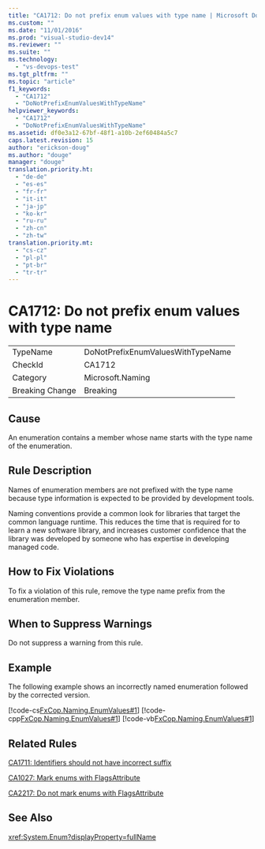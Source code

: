 ```yaml
---
title: "CA1712: Do not prefix enum values with type name | Microsoft Docs"
ms.custom: ""
ms.date: "11/01/2016"
ms.prod: "visual-studio-dev14"
ms.reviewer: ""
ms.suite: ""
ms.technology: 
  - "vs-devops-test"
ms.tgt_pltfrm: ""
ms.topic: "article"
f1_keywords: 
  - "CA1712"
  - "DoNotPrefixEnumValuesWithTypeName"
helpviewer_keywords: 
  - "CA1712"
  - "DoNotPrefixEnumValuesWithTypeName"
ms.assetid: df0e3a12-67bf-48f1-a10b-2ef60484a5c7
caps.latest.revision: 15
author: "erickson-doug"
ms.author: "douge"
manager: "douge"
translation.priority.ht: 
  - "de-de"
  - "es-es"
  - "fr-fr"
  - "it-it"
  - "ja-jp"
  - "ko-kr"
  - "ru-ru"
  - "zh-cn"
  - "zh-tw"
translation.priority.mt: 
  - "cs-cz"
  - "pl-pl"
  - "pt-br"
  - "tr-tr"
---
```

# CA1712: Do not prefix enum values with type name
|||  
|-|-|  
|TypeName|DoNotPrefixEnumValuesWithTypeName|  
|CheckId|CA1712|  
|Category|Microsoft.Naming|  
|Breaking Change|Breaking|  
  
## Cause  
 An enumeration contains a member whose name starts with the type name of the enumeration.  
  
## Rule Description  
 Names of enumeration members are not prefixed with the type name because type information is expected to be provided by development tools.  
  
 Naming conventions provide a common look for libraries that target the common language runtime. This reduces the time that is required for to learn a new software library, and increases customer confidence that the library was developed by someone who has expertise in developing managed code.  
  
## How to Fix Violations  
 To fix a violation of this rule, remove the type name prefix from the enumeration member.  
  
## When to Suppress Warnings  
 Do not suppress a warning from this rule.  
  
## Example  
 The following example shows an incorrectly named enumeration followed by the corrected version.  
  
 [!code-cs[FxCop.Naming.EnumValues#1](../code-quality/codesnippet/CSharp/ca1712-do-not-prefix-enum-values-with-type-name_1.cs)]
 [!code-cpp[FxCop.Naming.EnumValues#1](../code-quality/codesnippet/CPP/ca1712-do-not-prefix-enum-values-with-type-name_1.cpp)]
 [!code-vb[FxCop.Naming.EnumValues#1](../code-quality/codesnippet/VisualBasic/ca1712-do-not-prefix-enum-values-with-type-name_1.vb)]  
  
## Related Rules  
 [CA1711: Identifiers should not have incorrect suffix](../code-quality/ca1711-identifiers-should-not-have-incorrect-suffix.md)  
  
 [CA1027: Mark enums with FlagsAttribute](../code-quality/ca1027-mark-enums-with-flagsattribute.md)  
  
 [CA2217: Do not mark enums with FlagsAttribute](../code-quality/ca2217-do-not-mark-enums-with-flagsattribute.md)  
  
## See Also  
 <xref:System.Enum?displayProperty=fullName>